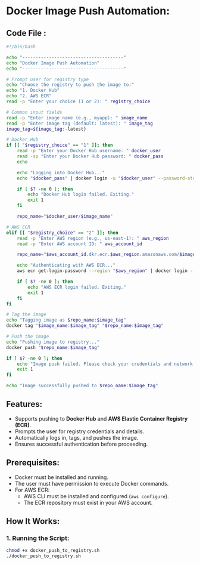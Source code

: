 # Docker Image Push Automation:

## Code File :
```sh
#!/bin/bash

echo "--------------------------------------"
echo "Docker Image Push Automation"
echo "--------------------------------------"

# Prompt user for registry type
echo "Choose the registry to push the image to:"
echo "1. Docker Hub"
echo "2. AWS ECR"
read -p "Enter your choice (1 or 2): " registry_choice

# Common input fields
read -p "Enter image name (e.g., myapp): " image_name
read -p "Enter image tag (default: latest): " image_tag
image_tag=${image_tag:-latest}

# Docker Hub
if [[ "$registry_choice" == "1" ]]; then
    read -p "Enter your Docker Hub username: " docker_user
    read -sp "Enter your Docker Hub password: " docker_pass
    echo

    echo "Logging into Docker Hub..."
    echo "$docker_pass" | docker login -u "$docker_user" --password-stdin

    if [ $? -ne 0 ]; then
        echo "Docker Hub login failed. Exiting."
        exit 1
    fi

    repo_name="$docker_user/$image_name"

# AWS ECR
elif [[ "$registry_choice" == "2" ]]; then
    read -p "Enter AWS region (e.g., us-east-1): " aws_region
    read -p "Enter AWS account ID: " aws_account_id

    repo_name="$aws_account_id.dkr.ecr.$aws_region.amazonaws.com/$image_name"

    echo "Authenticating with AWS ECR..."
    aws ecr get-login-password --region "$aws_region" | docker login --username AWS --password-stdin "$aws_account_id.dkr.ecr.$aws_region.amazonaws.com"

    if [ $? -ne 0 ]; then
        echo "AWS ECR login failed. Exiting."
        exit 1
    fi
fi

# Tag the image
echo "Tagging image as $repo_name:$image_tag"
docker tag "$image_name:$image_tag" "$repo_name:$image_tag"

# Push the image
echo "Pushing image to registry..."
docker push "$repo_name:$image_tag"

if [ $? -ne 0 ]; then
    echo "Image push failed. Please check your credentials and network."
    exit 1
fi

echo "Image successfully pushed to $repo_name:$image_tag"

```

## Features:
- Supports pushing to **Docker Hub** and **AWS Elastic Container Registry (ECR)**.
- Prompts the user for registry credentials and details.
- Automatically logs in, tags, and pushes the image.
- Ensures successful authentication before proceeding.

## Prerequisites:
- Docker must be installed and running.
- The user must have permission to execute Docker commands.
- For AWS ECR:
  - AWS CLI must be installed and configured (`aws configure`).
  - The ECR repository must exist in your AWS account.

## How It Works:

### 1. Running the Script:
```bash
chmod +x docker_push_to_registry.sh
./docker_push_to_registry.sh
